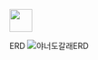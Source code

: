 <img src="https://user-images.githubusercontent.com/41957723/181509240-12f841f8-69cc-41e8-855d-3987c2bf0d7a.png" width="40px" height="40px"></img><br/>



ERD
![야너도갈래ERD](https://user-images.githubusercontent.com/105188620/181571360-7046077c-10ef-4d94-a744-8a2cc319a293.png)
